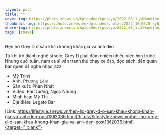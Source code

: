 ```yaml
---
layout: post
title: ""
cover-img: https://photo.znews.vn/Uploaded/tpuoayp/2022_08_11/AMandine_03_1.svg
thumbnail-img: https://photo.znews.vn/Uploaded/znotzs/2022_10_06/GreyD_01.svg
share-img: https://photo.znews.vn/Uploaded/tpuoayp/2022_08_11/AMandine_03_1.svg
tags: [znews]
---
```


Hẹn hò Grey D ở sân khấu không khán giả và ánh đèn

Từ khi trở thành nghệ sĩ solo, Grey D phải đảm nhiệm nhiều việc hơn trước. Nhưng cuối tuần, nam ca sĩ vẫn tranh thủ chạy xe đạp, đọc sách, đến quán bar quen để nghe nhạc jazz

- Mỹ Trinh
- Ảnh: Phương Lâm
- Sản xuất: Phan Nhật
- Video: Hải Dương, Ngọc Nhung
- Minh họa: Mỷ Thi
- Địa điểm: Legato Bar

[Link: https://lifestyle.znews.vn/hen-ho-grey-d-o-san-khau-khong-khan-gia-va-anh-den-post1362036.html](https://lifestyle.znews.vn/hen-ho-grey-d-o-san-khau-khong-khan-gia-va-anh-den-post1362036.html){:target="_blank"}